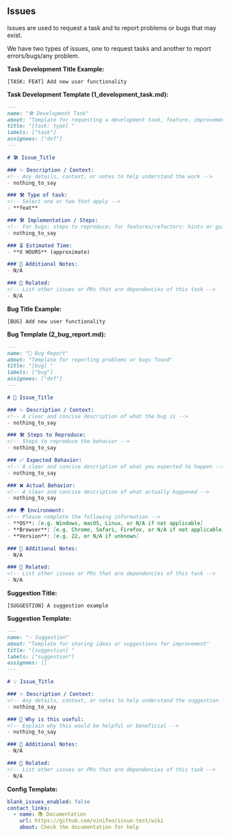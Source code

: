 ## Issues

Issues are used to request a task and to report problems or bugs that may exist.

We have two types of issues, one to request tasks and another to report errors/bugs/any problem.

**Task Development Title Example:**

```task_development_title_example
[TASK: FEAT] Add new user functionality
``` 

**Task Development Template (1_development_task.md):**

```1_development_task.md
---
name: "🛠️ Development Task"
about: "Template for requesting a development task, feature, improvement, fix, etc."
title: "[task: type] "
labels: ["task"]
assignees: ["dxf"]
---

# 🛠️ Issue_Title

### ✨ Description / Context:
<!-- Any details, context, or notes to help understand the work -->
- nothing_to_say

### 🛠 Type of task:
<!-- Select one or two that apply -->
- **feat**

### 🛠 Implementation / Steps:
<!-- For bugs: steps to reproduce; for features/refactors: hints or guidance -->
- nothing_to_say

### ⏳ Estimated Time:
- **X HOURS** (approximate)

### 📝 Additional Notes:
- N/A

### 🔗 Related: 
<!-- List other issues or PRs that are dependencies of this task -->
- N/A
```

**Bug Title Example:**

``` bug_title_example
[BUG] Add new user functionality
``` 

**Bug Template (2_bug_report.md):**

```2_bug_report.md
---
name: "🐛 Bug Report"
about: "Template for reporting problems or bugs found"
title: "[bug] "
labels: ["bug"]
assignees: ["dxf"]
---

# 🐛 Issue_Title

### ✨ Description / Context:
<!-- A clear and concise description of what the bug is -->
- nothing_to_say

### 🛠 Steps to Reproduce:
<!-- Steps to reproduce the behavior -->
- nothing_to_say

### ✅ Expected Behavior:
<!-- A clear and concise description of what you expected to happen -->
- nothing_to_say

### ❌ Actual Behavior:
<!-- A clear and concise description of what actually happened -->
- nothing_to_say

### 🌍 Environment:
<!-- Please complete the following information -->
- **OS**: [e.g. Windows, macOS, Linux, or N/A if not applicable]
- **Browser**: [e.g. Chrome, Safari, Firefox, or N/A if not applicable]
- **Version**: [e.g. 22, or N/A if unknown]

### 📝 Additional Notes:
- N/A

### 🔗 Related: 
<!-- List other issues or PRs that are dependencies of this task -->
- N/A
```

**Suggestion Title:**

```suggestion_title:
[SUGGESTION] A suggestion example
```

**Suggestion Template:**

```3_suggestion.md
---
name: "💡 Suggestion"
about: "Template for sharing ideas or suggestions for improvement"
title: "[suggestion] "
labels: ["suggestion"]
assignees: []
---

# 💡 Issue_Title

### ✨ Description / Context:
<!-- Any details, context, or notes to help understand the suggestion -->
- nothing_to_say

### 🎯 Why is this useful:
<!-- Explain why this would be helpful or beneficial -->
- nothing_to_say

### 📝 Additional Notes:
- N/A

### 🔗 Related: 
<!-- List other issues or PRs that are dependencies of this task -->
- N/A
```
**Config Template:**

```config.yml
blank_issues_enabled: false
contact_links:
  - name: 📚 Documentation
    url: https://github.com/vinifen/issue-test/wiki
    about: Check the documentation for help
```